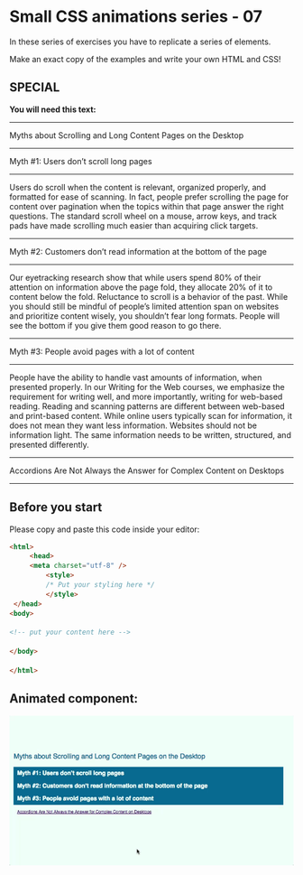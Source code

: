 # Small CSS animations series - 07

In these series of exercises you have to replicate a series of elements.

Make an exact copy of the examples and write your own HTML and CSS!

## SPECIAL

**You will need this text:** 

---

Myths about Scrolling and Long Content Pages on the Desktop

---

Myth #1: Users don’t scroll long pages

----

Users do scroll when the content is relevant, organized properly, and formatted for ease of scanning. In fact, people prefer scrolling the page for content over pagination when the topics within that page answer the right questions. The standard scroll wheel on a mouse, arrow keys, and track pads have made scrolling much easier than acquiring click targets.

---

Myth #2: Customers don’t read information at the bottom of the page

---

Our eyetracking research show that while users spend 80% of their attention on information above the page fold, they allocate 20% of it to content below the fold. Reluctance to scroll is a behavior of the past. While you should still be mindful of people’s limited attention span on websites and prioritize content wisely, you shouldn’t fear long formats. People will see the bottom if you give them good reason to go there.

---

Myth #3: People avoid pages with a lot of content

---

People have the ability to handle vast amounts of information, when presented properly. In our Writing for the Web courses, we emphasize the requirement for writing well, and more importantly, writing for web-based reading. Reading and scanning patterns are different between web-based and print-based content. While online users typically scan for information, it does not mean they want less information. Websites should not be information light. The same information needs to be written, structured, and presented differently.

---

Accordions Are Not Always the Answer for Complex Content on Desktops

---

## Before you start

Please copy and paste this code inside your editor:

```html
<html>
     <head>
     <meta charset="utf-8" />
         <style>
         /* Put your styling here */
         </style>
 </head>
<body>

<!-- put your content here -->

</body>

</html>
```

## Animated component:

![](./07accordeon.gif)
